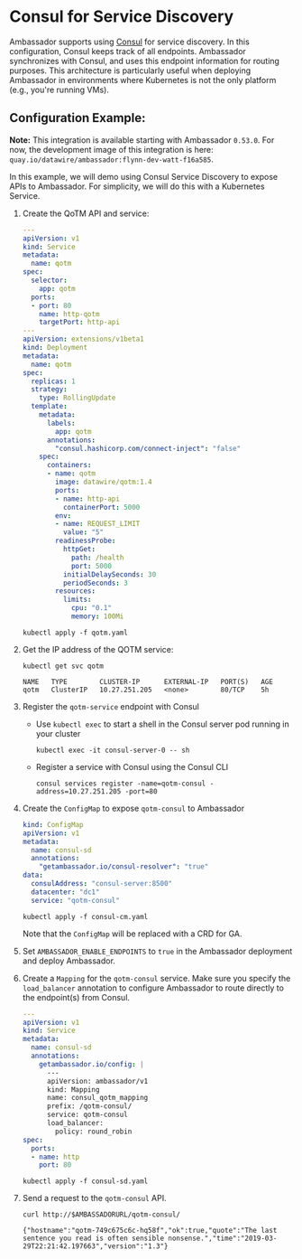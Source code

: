 # Consul for Service Discovery

Ambassador supports using [Consul](https://consul.io) for service discovery. In this configuration, Consul keeps track of all endpoints. Ambassador synchronizes with Consul, and uses this endpoint information for routing purposes. This architecture is particularly useful when deploying Ambassador in environments where Kubernetes is not the only platform (e.g., you're running VMs).

## Configuration Example:

**Note:** This integration is available starting with Ambassador `0.53.0`. For now, the development image of this integration is here: `quay.io/datawire/ambassador:flynn-dev-watt-f16a585`.

In this example, we will demo using Consul Service Discovery to expose APIs to Ambassador. For simplicity, we will do this with a Kubernetes Service.

1. Create the QoTM API and service:

    ```yaml
    ---
    apiVersion: v1
    kind: Service
    metadata:
      name: qotm
    spec:
      selector:
        app: qotm
      ports:
      - port: 80
        name: http-qotm
        targetPort: http-api
    ---
    apiVersion: extensions/v1beta1
    kind: Deployment
    metadata:
      name: qotm
    spec:
      replicas: 1
      strategy:
        type: RollingUpdate
      template:
        metadata:
          labels:
            app: qotm
          annotations:
            "consul.hashicorp.com/connect-inject": "false"
        spec:
          containers:
          - name: qotm
            image: datawire/qotm:1.4
            ports:
            - name: http-api
              containerPort: 5000
            env:
            - name: REQUEST_LIMIT
              value: "5"
            readinessProbe:
              httpGet:
                path: /health
                port: 5000
              initialDelaySeconds: 30
              periodSeconds: 3
            resources:
              limits:
                cpu: "0.1"
                memory: 100Mi
    ```

    ```
    kubectl apply -f qotm.yaml
    ```

2. Get the IP address of the QOTM service:

   ```shell
   kubectl get svc qotm

   NAME   TYPE        CLUSTER-IP      EXTERNAL-IP   PORT(S)   AGE
   qotm   ClusterIP   10.27.251.205   <none>        80/TCP    5h
   ```

3. Register the `qotm-service` endpoint with Consul

   - Use `kubectl exec` to start a shell in the Consul server pod running in your cluster

      ```
      kubectl exec -it consul-server-0 -- sh
      ```

   - Register a service with Consul using the Consul CLI

     ```
     consul services register -name=qotm-consul -address=10.27.251.205 -port=80
     ```

4. Create the `ConfigMap` to expose `qotm-consul` to Ambassador

    ```yaml
    kind: ConfigMap
    apiVersion: v1
    metadata:
      name: consul-sd
      annotations:
        "getambassador.io/consul-resolver": "true"
    data:
      consulAddress: "consul-server:8500"
      datacenter: "dc1"
      service: "qotm-consul"
    ```

    ```
    kubectl apply -f consul-cm.yaml
    ```

    Note that the `ConfigMap` will be replaced with a CRD for GA.

5. Set `AMBASSADOR_ENABLE_ENDPOINTS` to `true` in the Ambassador deployment and deploy Ambassador.

6. Create a `Mapping` for the `qotm-consul` service. Make sure you specify the `load_balancer` annotation to configure Ambassador to route directly to the endpoint(s) from Consul.

   ```yaml
   ---
   apiVersion: v1
   kind: Service
   metadata:
     name: consul-sd
     annotations:
       getambassador.io/config: |
         ---
         apiVersion: ambassador/v1
         kind: Mapping
         name: consul_qotm_mapping
         prefix: /qotm-consul/
         service: qotm-consul
         load_balancer: 
           policy: round_robin
   spec:
     ports:
     - name: http
       port: 80
   ```

   ```
   kubectl apply -f consul-sd.yaml
   ```

7. Send a request to the `qotm-consul` API.

   ```shell
   curl http://$AMBASSADORURL/qotm-consul/

   {"hostname":"qotm-749c675c6c-hq58f","ok":true,"quote":"The last sentence you read is often sensible nonsense.","time":"2019-03-29T22:21:42.197663","version":"1.3"}
   ```